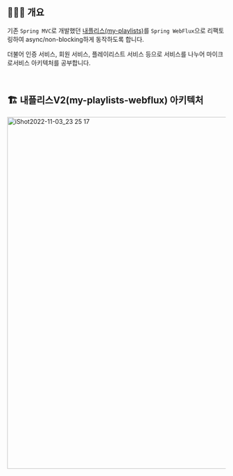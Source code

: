 ## 👨🏻‍💻 개요
기존 `Spring MVC`로 개발했던 [내플리스(my-playlists)](https://github.com/dolgodolah/my-playlists)를
`Spring WebFlux`으로 리팩토링하여 async/non-blocking하게 동작하도록 합니다.

더불어 인증 서비스, 회원 서비스, 플레이리스트 서비스 등으로 서비스를 나누어 마이크로서비스 아키텍처를 공부합니다.

<br>

## 🏗 내플리스V2(my-playlists-webflux) 아키텍처

<img width="809" alt="iShot2022-11-03_23 25 17" src="https://user-images.githubusercontent.com/75430912/199747431-3fc67850-7469-4c1a-bed9-7478bb2ec82f.png">
